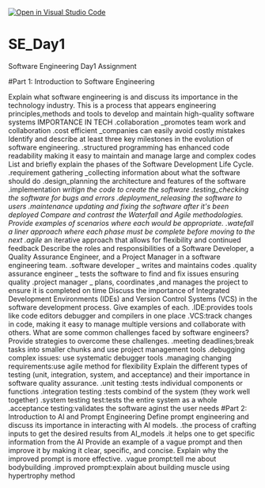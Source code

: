 [![Open in Visual Studio Code](https://classroom.github.com/assets/open-in-vscode-2e0aaae1b6195c2367325f4f02e2d04e9abb55f0b24a779b69b11b9e10269abc.svg)](https://classroom.github.com/online_ide?assignment_repo_id=15565927&assignment_repo_type=AssignmentRepo)
# SE_Day1
Software Engineering Day1 Assignment

#Part 1: Introduction to Software Engineering

Explain what software engineering is and discuss its importance in the technology industry.
This is a process that appears engineering principles,methods and tools to develop and maintain high-quality software systems
IMPORTANCE  IN TECH
.collaboration _promotes team work and collaboration
.cost efficient _companies can easily avoid costly mistakes 
Identify and describe at least three key milestones in the evolution of software engineering.
.structured programming has  enhanced code readability  making it easy to maintain and manage large and complex codes
List and briefly explain the phases of the Software Development Life Cycle.
.requirement gathering _collecting information about what the software should do
.design_planning the architecture and features of the software
.implementation _writign the code to create the software
.testing_checking the software for bugs and errors
.deployment_releasing the software to users
.maintenance _updating and fixing the software after it's been deployed 
Compare and contrast the Waterfall and Agile methodologies. Provide examples of scenarios where each would be appropriate.
.watefall_ a liner approach where each phase  must be complete  before moving to the next
.agile_ an iterative approach that allows for flexibility and continued feedback
Describe the roles and responsibilities of a Software Developer, a Quality Assurance Engineer, and a Project Manager in a software engineering team.
.software developer _ writes and maintains codes
.quality assurance engineer _ tests the software to find and fix issues  ensuring quality 
.project manager  _ plans, coordinates ,and manages the project to ensure it is completed on time
Discuss the importance of Integrated Development Environments (IDEs) and Version Control Systems (VCS) in the software development process. Give examples of each.
.IDE:provides tools like code editors debugger  and compilers in one place
.VCS:track changes in code, making it easy to manage multiple versions and collaborate with others.
What are some common challenges faced by software engineers? Provide strategies to overcome these challenges.
.meeting  deadlines;break tasks into smaller chunks and use project management tools
.debugging complex issues: use systematic  debugger tools
.managing changing requirements:use agile method for flexibility 
Explain the different types of testing (unit, integration, system, and acceptance) and their importance in software quality assurance.
.unit testing :tests individual components or functions
.integration testing :tests combind  of the system (they work well together)
.system testing test:tests the entire system as a whole
.acceptance testing:validates the software aginst the user needs
#Part 2: Introduction to AI and Prompt Engineering
Define prompt engineering and discuss its importance in interacting with AI models.
.the process of crafting inputs to get the desired results from AI_models
.it helps one to get specific information from the AI
Provide an example of a vague prompt and then improve it by making it clear, specific, and concise. Explain why the improved prompt is more effective.
.vague prompt:tell me about bodybuilding
.improved prompt:explain about building muscle using hypertrophy method
